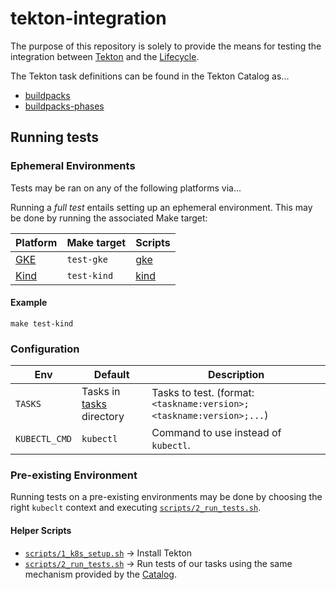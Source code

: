 # tekton-integration

The purpose of this repository is solely to provide the means for testing the integration between [Tekton][tekton] and the [Lifecycle][lifecycle].

The Tekton task definitions can be found in the Tekton Catalog as...

- [buildpacks](https://github.com/tektoncd/catalog/tree/master/task/buildpacks)
- [buildpacks-phases](https://github.com/tektoncd/catalog/tree/master/task/buildpacks-phases)

## Running tests

### Ephemeral Environments

Tests may be ran on any of the following platforms via...

Running a _full test_ entails setting up an ephemeral environment. This may be done by running the associated Make target:

| Platform | Make target | Scripts
|--- |--- |---
| [GKE][platform-gke] | `test-gke` | [gke](scripts/gke/)
| [Kind][platform-kind] | `test-kind` | [kind](scripts/kind/)


#### Example

```script
make test-kind
```

### Configuration

| Env | Default | Description
|---  |---      |---
| `TASKS` | Tasks in [tasks](tasks) directory | Tasks to test. (format: `<taskname:version>;<taskname:version>;...`)
| `KUBECTL_CMD` | `kubectl` | Command to use instead of `kubectl`.

### Pre-existing Environment

Running tests on a pre-existing environments may be done by choosing the right `kubeclt` context and executing [`scripts/2_run_tests.sh`](scripts/2_run_tests.sh).

#### Helper Scripts

- [`scripts/1_k8s_setup.sh`](scripts/1_k8s_setup.sh) → Install Tekton
- [`scripts/2_run_tests.sh`](scripts/2_run_tests.sh) → Run tests of our tasks using the same mechanism provided by the [Catalog][tekton-tests].


[lifecycle]: https://buildpacks.io/docs/concepts/components/lifecycle/
[platform-kind]: https://kind.sigs.k8s.io/
[platform-gke]: https://cloud.google.com/kubernetes-engine
[tekton]: https://tekton.dev/
[tekton-tests]: https://github.com/tektoncd/catalog/tree/master/test
